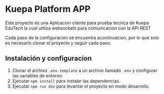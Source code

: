 # Kuepa Platform APP

Este proyecto es una Aplicacion cliente para prueba tecnica de Kuepa EduTech la cual utiliza websockets para comunicacion con la API REST


Cada paso de la configuración se encuentra acontinuacion, por lo que solo es necesario clonar el proyecto y seguir cada paso.


## Instalación y configuracion

1. Clonar el archivo `.env.template` a un archivo llamado `.env` y configurar las variables de entorno.
2. Ejecutar `npm install` para instalar las dependencias.
5. Ejecutar `npm run dev` para levantar el proyecto en modo desarrollo.